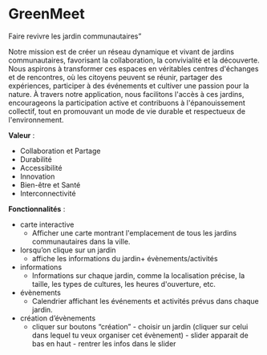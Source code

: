 # GreenMeet
Faire revivre les jardin communautaires”

Notre mission est de créer un réseau dynamique et vivant de jardins communautaires, favorisant la collaboration, la convivialité et la découverte. Nous aspirons à transformer ces espaces en véritables centres d'échanges et de rencontres, où les citoyens peuvent se réunir, partager des expériences, participer à des événements et cultiver une passion pour la nature. À travers notre application, nous facilitons l'accès à ces jardins, encourageons la participation active et contribuons à l'épanouissement collectif, tout en promouvant un mode de vie durable et respectueux de l'environnement.

**Valeur** :  

- Collaboration et Partage
- Durabilité
- Accessibilité
- Innovation
- Bien-être et Santé
- Interconnectivité

**Fonctionnalités** :

- carte interactive
    - Afficher une carte montrant l'emplacement de tous les jardins communautaires dans la ville.
- lorsqu’on clique sur un jardin
    - affiche les informations du jardin+ évènements/activités
- informations
    - Informations sur chaque jardin, comme la localisation précise, la taille, les types de cultures, les heures d'ouverture, etc.
- évènements
    - Calendrier affichant les événements et activités prévus dans chaque jardin.
- création d’évènements
    - cliquer sur boutons “création” - choisir un jardin (cliquer sur celui  dans lequel tu veux organiser cet évènement) - slider apparait de bas en haut - rentrer les infos dans le slider
